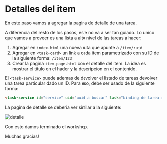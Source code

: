 # Detalles del item

En este paso vamos a agregar la pagina de detalle de una tarea.

A diferencia del resto de los pasos, este no va a ser tan guiado. Lo unico que vamos a proveer es una lista a alto nivel de las tareas a hacer:

1) Agregar en `index.html` una nueva ruta que apunte a `/item/:uid`
2) Agregar en `<task-card>` un link a cada item parametrizado con su ID de la siguiente forma: `/item/123`
3) Crear la pagina `item-page.html` con el detalle del item. La idea es mostrar el titulo en el hader y la descripcion en el contenido.

El `<task-service>` puede ademas de devolver el listado de tareas devolver una tarea particular dado un ID. Para eso, debe ser usado de la siguiente forma:

````html
<task-service id="service" uid="uuid a buscar" task="binding de tarea recibida del server"></task-service>
````

La pagina de detalle se deberia ver similar a la siguiente:

![detalle](https://cloudup.com/cOPdCP1sM5a+)

Con esto damos terminado el workshop.

Muchas gracias!
